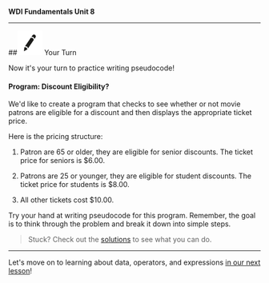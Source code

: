 **WDI Fundamentals Unit 8**

---

##![Your Turn](../assets/exercise.png) Your Turn

Now it's your turn to practice writing pseudocode!

#### Program: Discount Eligibility?

We'd like to create a program that checks to see whether or not movie patrons are eligible for a discount and then displays the appropriate ticket price.

Here is the pricing structure:

1) Patron are 65 or older, they are eligible for senior discounts. The ticket price for seniors is $6.00.

2) Patrons are 25 or younger, they are eligible for student discounts. The ticket price for students is $8.00.

3) All other tickets cost $10.00.

Try your hand at writing pseudocode for this program. Remember, the goal is to think through the problem and break it down into simple steps.

> Stuck? Check out the [solutions](../exercise-solutions.md) to see what you can do.

---

Let's move on to learning about data, operators, and expressions [in our next lesson](04_lesson.md)!
